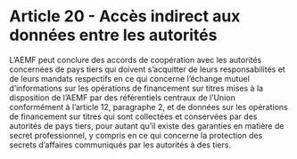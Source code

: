 # Article 20 - Accès indirect aux données entre les autorités


L’AEMF peut conclure des accords de coopération avec les autorités concernées de pays tiers qui doivent s’acquitter de leurs responsabilités et de leurs mandats respectifs en ce qui concerne l’échange mutuel d’informations sur les opérations de financement sur titres mises à la disposition de l’AEMF par des référentiels centraux de l’Union conformément à l’article 12, paragraphe 2, et de données sur les opérations de financement sur titres qui sont collectées et conservées par des autorités de pays tiers, pour autant qu’il existe des garanties en matière de secret professionnel, y compris en ce qui concerne la protection des secrets d’affaires communiqués par les autorités à des tiers.

